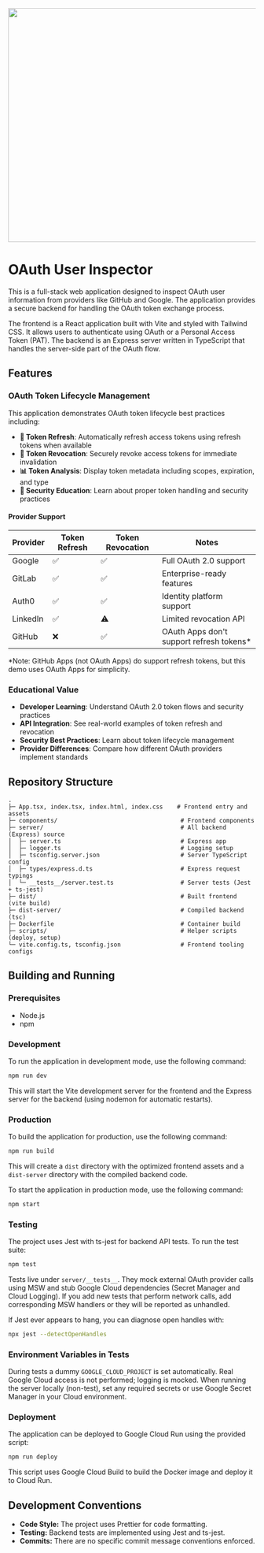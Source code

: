 <div align="center">
<img width="1200" height="475" alt="GHBanner" src="https://github.com/user-attachments/assets/0aa67016-6eaf-458a-adb2-6e31a0763ed6" />
</div>

# OAuth User Inspector

This is a full-stack web application designed to inspect OAuth user information from providers like GitHub and Google. The application provides a secure backend for handling the OAuth token exchange process.

The frontend is a React application built with Vite and styled with Tailwind CSS. It allows users to authenticate using OAuth or a Personal Access Token (PAT). The backend is an Express server written in TypeScript that handles the server-side part of the OAuth flow.

## Features

### OAuth Token Lifecycle Management

This application demonstrates OAuth token lifecycle best practices including:

- **🔄 Token Refresh**: Automatically refresh access tokens using refresh tokens when available
- **🚫 Token Revocation**: Securely revoke access tokens for immediate invalidation
- **📊 Token Analysis**: Display token metadata including scopes, expiration, and type
- **🔐 Security Education**: Learn about proper token handling and security practices

#### Provider Support

| Provider | Token Refresh | Token Revocation | Notes |
|----------|---------------|------------------|-------|
| Google | ✅ | ✅ | Full OAuth 2.0 support |
| GitLab | ✅ | ✅ | Enterprise-ready features |
| Auth0 | ✅ | ✅ | Identity platform support |
| LinkedIn | ✅ | ⚠️ | Limited revocation API |
| GitHub | ❌ | ✅ | OAuth Apps don't support refresh tokens* |

*Note: GitHub Apps (not OAuth Apps) do support refresh tokens, but this demo uses OAuth Apps for simplicity.

### Educational Value

- **Developer Learning**: Understand OAuth 2.0 token flows and security practices
- **API Integration**: See real-world examples of token refresh and revocation
- **Security Best Practices**: Learn about token lifecycle management
- **Provider Differences**: Compare how different OAuth providers implement standards

## Repository Structure

```
.
├─ App.tsx, index.tsx, index.html, index.css    # Frontend entry and assets
├─ components/                                   # Frontend components
├─ server/                                       # All backend (Express) source
│  ├─ server.ts                                  # Express app
│  ├─ logger.ts                                  # Logging setup
│  ├─ tsconfig.server.json                       # Server TypeScript config
│  ├─ types/express.d.ts                         # Express request typings
│  └─ __tests__/server.test.ts                   # Server tests (Jest + ts-jest)
├─ dist/                                         # Built frontend (vite build)
├─ dist-server/                                  # Compiled backend (tsc)
├─ Dockerfile                                    # Container build
├─ scripts/                                      # Helper scripts (deploy, setup)
└─ vite.config.ts, tsconfig.json                 # Frontend tooling configs
```

## Building and Running

### Prerequisites

- Node.js
- npm

### Development

To run the application in development mode, use the following command:

```bash
npm run dev
```

This will start the Vite development server for the frontend and the Express server for the backend (using nodemon for automatic restarts).

### Production

To build the application for production, use the following command:

```bash
npm run build
```

This will create a `dist` directory with the optimized frontend assets and a `dist-server` directory with the compiled backend code.

To start the application in production mode, use the following command:

```bash
npm start
```

### Testing

The project uses Jest with ts-jest for backend API tests. To run the test suite:

```bash
npm test
```

Tests live under `server/__tests__`. They mock external OAuth provider calls using MSW and stub Google Cloud dependencies (Secret Manager and Cloud Logging). If you add new tests that perform network calls, add corresponding MSW handlers or they will be reported as unhandled.

If Jest ever appears to hang, you can diagnose open handles with:

```bash
npx jest --detectOpenHandles
```

### Environment Variables in Tests

During tests a dummy `GOOGLE_CLOUD_PROJECT` is set automatically. Real Google Cloud access is not performed; logging is mocked. When running the server locally (non-test), set any required secrets or use Google Secret Manager in your Cloud environment.

### Deployment

The application can be deployed to Google Cloud Run using the provided script:

```bash
npm run deploy
```

This script uses Google Cloud Build to build the Docker image and deploy it to Cloud Run.

## Development Conventions

- **Code Style:** The project uses Prettier for code formatting.
- **Testing:** Backend tests are implemented using Jest and ts-jest.
- **Commits:** There are no specific commit message conventions enforced.
